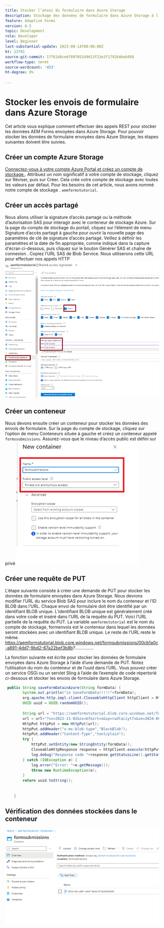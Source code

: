 ```yaml
---
title: Stocker l’envoi du formulaire dans Azure Storage
description: Stockage des données de formulaire dans Azure Storage à l’aide de l’API REST
feature: Adaptive Forms
version: 6.5
topic: Development
role: Developer
level: Beginner
last-substantial-update: 2023-08-14T00:00:00Z
kt: 13781
source-git-commit: 17f6148ce6f897052d9d13f23e3f1792646eb958
workflow-type: tm+mt
source-wordcount: '453'
ht-degree: 0%

---
```


# Stocker les envois de formulaire dans Azure Storage

Cet article vous explique comment effectuer des appels REST pour stocker les données AEM Forms envoyées dans Azure Storage.
Pour pouvoir stocker les données de formulaire envoyées dans Azure Storage, les étapes suivantes doivent être suivies.

## Créer un compte Azure Storage

[Connectez-vous à votre compte Azure Portal et créez un compte de stockage.](https://learn.microsoft.com/en-us/azure/storage/common/storage-account-create?tabs=azure-portal#create-a-storage-account-1). Attribuez un nom significatif à votre compte de stockage, cliquez sur Réviser, puis sur Créer. Cela crée votre compte de stockage avec toutes les valeurs par défaut. Pour les besoins de cet article, nous avons nommé notre compte de stockage . `aemformstutorial`.

## Créer un accès partagé

Nous allons utiliser la signature d’accès partagé ou la méthode d’autorisation SAS pour interagir avec le conteneur de stockage Azure.
Sur la page du compte de stockage du portail, cliquez sur l’élément de menu Signature d’accès partagé à gauche pour ouvrir la nouvelle page des paramètres de clé de signature d’accès partagé. Veillez à définir les paramètres et la date de fin appropriée, comme indiqué dans la capture d&#39;écran ci-dessous, puis cliquez sur le bouton Générer SAS et chaîne de connexion . Copiez l’URL SAS de Blob Service. Nous utiliserons cette URL pour effectuer nos appels HTTP
![shared-access-keys](./assets/shared-access-signature.png)

## Créer un conteneur

Nous devons ensuite créer un conteneur pour stocker les données des envois de formulaire.
Sur la page du compte de stockage, cliquez sur l’option de menu Conteneurs située à gauche et créez un conteneur appelé `formssubmissions`. Assurez-vous que le niveau d’accès public est défini sur privé
![container](./assets/new-container.png)

## Créer une requête de PUT

L’étape suivante consiste à créer une demande de PUT pour stocker les données de formulaire envoyées dans Azure Storage. Nous devrons modifier l’URL du service Blob SAS pour inclure le nom du conteneur et l’ID BLOB dans l’URL. Chaque envoi de formulaire doit être identifié par un identifiant BLOB unique. L’identifiant BLOB unique est généralement créé dans votre code et inséré dans l’URL de la requête du PUT.
Voici l’URL partielle de la requête du PUT. La variable `aemformstutorial` est le nom du compte de stockage, formenvois est le conteneur dans lequel les données seront stockées avec un identifiant BLOB unique. Le reste de l’URL reste le même.
https://aemformstutorial.blob.core.windows.net/formsubmissions/00cb1a0c-a891-4dd7-9bd2-67a22bef3b8b?...............

La fonction suivante est écrite pour stocker les données de formulaire envoyées dans Azure Storage à l’aide d’une demande de PUT. Notez l’utilisation du nom du conteneur et de l’uuid dans l’URL. Vous pouvez créer un service OSGi ou un servlet Sling à l’aide de l’exemple de code répertorié ci-dessous et stocker les envois de formulaire dans Azure Storage.

```java
 public String saveFormDatainAzure(String formData) {
        System.out.println("in SaveFormData!!!!!"+formData);
        org.apache.http.impl.client.CloseableHttpClient httpClient = HttpClientBuilder.create().build();
        UUID uuid = UUID.randomUUID();
        
        String url = "https://aemformstutorial.blob.core.windows.net/formsubmissions/"+uuid.toString();
        url = url+"?sv=2022-11-02&ss=bf&srt=o&sp=rwdlaciytfx&se=2024-06-28T00:42:59Z&st=2023-06-27T16:42:59Z&spr=https&sig=v1MR%2FJuhEledioturDFRTd9e2fIDVSGJuAiUt6wNlkLA%3D";
        HttpPut httpPut = new HttpPut(url);
        httpPut.addHeader("x-ms-blob-type","BlockBlob");
        httpPut.addHeader("Content-Type","text/plain");
        try {
            httpPut.setEntity(new StringEntity(formData));
            CloseableHttpResponse response = httpClient.execute(httpPut);
            log.debug("Response code "+response.getStatusLine().getStatusCode());
        } catch (IOException e) {
            log.error("Error: "+e.getMessage());
            throw new RuntimeException(e);
        }
        return uuid.toString();


    }
```

## Vérification des données stockées dans le conteneur

![form-data-in-container](./assets/form-data-in-container.png)






